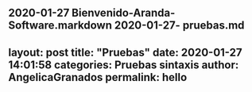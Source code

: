 2020-01-27   Bienvenido-Aranda-Software.markdown
2020-01-27-  pruebas.md
---
layout: post
title:  "Pruebas"
date:   2020-01-27 14:01:58
categories: Pruebas sintaxis
author: AngelicaGranados
permalink: hello
---
